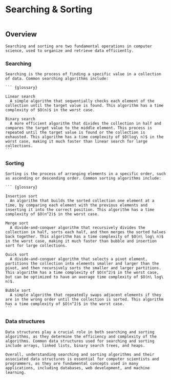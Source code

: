 # Searching & Sorting

``` {dropdown} ![image](https://i.pinimg.com/originals/cb/54/4f/cb544f231bfd0a3cff03bccff19db271.jpg)
```

## Overview

``` {card}
Searching and sorting are two fundamental operations in computer science, used to organize and retrieve data efficiently.
```

### Searching

```` {card}
Searching is the process of finding a specific value in a collection of data. Common searching algorithms include:

``` {glossary}

Linear search
  A simple algorithm that sequentially checks each element of the collection until the target value is found. This algorithm has a time complexity of $O(n)$ in the worst case.

Binary search
  A more efficient algorithm that divides the collection in half and compares the target value to the middle element. This process is repeated until the target value is found or the collection is exhausted. This algorithm has a time complexity of $O(log\ n)$ in the worst case, making it much faster than linear search for large collections.
```
````

### Sorting

```` {card}
Sorting is the process of arranging elements in a specific order, such as ascending or descending order. Common sorting algorithms include:

``` {glossary}

Insertion sort
  An algorithm that builds the sorted collection one element at a time, by comparing each element with the previous elements and inserting it into the correct position. This algorithm has a time complexity of $O(n^2)$ in the worst case.

Merge sort
  A divide-and-conquer algorithm that recursively divides the collection in half, sorts each half, and then merges the sorted halves back together. This algorithm has a time complexity of $O(n\ log\ n)$ in the worst case, making it much faster than bubble and insertion sort for large collections.

Quick sort
  A divide-and-conquer algorithm that selects a pivot element, partitions the collection into elements smaller and larger than the pivot, and then recursively sorts the smaller and larger partitions. This algorithm has a time complexity of $O(n^2)$ in the worst case, but can be optimized to have an average time complexity of $O(n\ log\ n)$.

Bubble sort
  A simple algorithm that repeatedly swaps adjacent elements if they are in the wrong order until the collection is sorted. This algorithm has a time complexity of $O(n^2)$ in the worst case.
```
````

### Data structures

``` {card}
Data structures play a crucial role in both searching and sorting algorithms, as they determine the efficiency and complexity of the algorithms. Common data structures used for searching and sorting include arrays, linked lists, binary search trees, and heaps.

Overall, understanding searching and sorting algorithms and their associated data structures is essential for computer scientists and programmers, as they are fundamental concepts used in many applications, including databases, web development, and machine learning.
```
